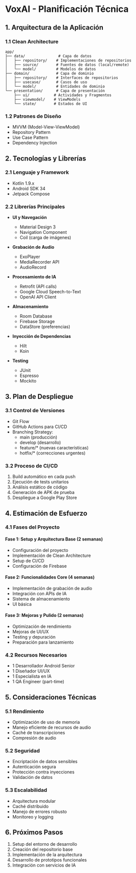 # VoxAI - Planificación Técnica

## 1. Arquitectura de la Aplicación

### 1.1 Clean Architecture
```
app/
├── data/               # Capa de datos
│   ├── repository/    # Implementaciones de repositorios
│   ├── source/        # Fuentes de datos (local/remote)
│   └── model/         # Modelos de datos
├── domain/            # Capa de dominio
│   ├── repository/    # Interfaces de repositorios
│   ├── usecase/       # Casos de uso
│   └── model/         # Entidades de dominio
└── presentation/      # Capa de presentación
    ├── ui/           # Actividades y Fragmentos
    ├── viewmodel/    # ViewModels
    └── state/        # Estados de UI
```

### 1.2 Patrones de Diseño
- MVVM (Model-View-ViewModel)
- Repository Pattern
- Use Case Pattern
- Dependency Injection

## 2. Tecnologías y Librerías

### 2.1 Lenguaje y Framework
- Kotlin 1.9.x
- Android SDK 34
- Jetpack Compose

### 2.2 Librerías Principales
- **UI y Navegación**
  - Material Design 3
  - Navigation Component
  - Coil (carga de imágenes)

- **Grabación de Audio**
  - ExoPlayer
  - MediaRecorder API
  - AudioRecord

- **Procesamiento de IA**
  - Retrofit (API calls)
  - Google Cloud Speech-to-Text
  - OpenAI API Client

- **Almacenamiento**
  - Room Database
  - Firebase Storage
  - DataStore (preferencias)

- **Inyección de Dependencias**
  - Hilt
  - Koin

- **Testing**
  - JUnit
  - Espresso
  - Mockito

## 3. Plan de Despliegue

### 3.1 Control de Versiones
- Git Flow
- GitHub Actions para CI/CD
- Branching Strategy:
  - main (producción)
  - develop (desarrollo)
  - feature/* (nuevas características)
  - hotfix/* (correcciones urgentes)

### 3.2 Proceso de CI/CD
1. Build automático en cada push
2. Ejecución de tests unitarios
3. Análisis estático de código
4. Generación de APK de prueba
5. Despliegue a Google Play Store

## 4. Estimación de Esfuerzo

### 4.1 Fases del Proyecto

#### Fase 1: Setup y Arquitectura Base (2 semanas)
- Configuración del proyecto
- Implementación de Clean Architecture
- Setup de CI/CD
- Configuración de Firebase

#### Fase 2: Funcionalidades Core (4 semanas)
- Implementación de grabación de audio
- Integración con APIs de IA
- Sistema de almacenamiento
- UI básica

#### Fase 3: Mejoras y Pulido (2 semanas)
- Optimización de rendimiento
- Mejoras de UI/UX
- Testing y depuración
- Preparación para lanzamiento

### 4.2 Recursos Necesarios
- 1 Desarrollador Android Senior
- 1 Diseñador UI/UX
- 1 Especialista en IA
- 1 QA Engineer (part-time)

## 5. Consideraciones Técnicas

### 5.1 Rendimiento
- Optimización de uso de memoria
- Manejo eficiente de recursos de audio
- Caché de transcripciones
- Compresión de audio

### 5.2 Seguridad
- Encriptación de datos sensibles
- Autenticación segura
- Protección contra inyecciones
- Validación de datos

### 5.3 Escalabilidad
- Arquitectura modular
- Caché distribuido
- Manejo de errores robusto
- Monitoreo y logging

## 6. Próximos Pasos
1. Setup del entorno de desarrollo
2. Creación del repositorio base
3. Implementación de la arquitectura
4. Desarrollo de prototipos funcionales
5. Integración con servicios de IA 